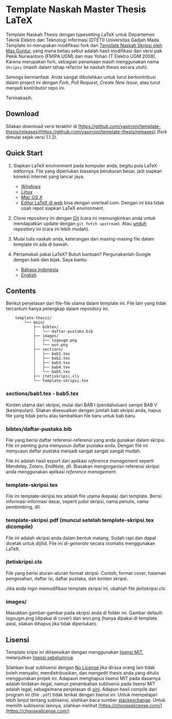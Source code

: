 Template Naskah Master Thesis LaTeX
=============================

Template Naskah Thesis dengan typesetting LaTeX untuk Departemen Teknik Elektro dan Teknologi Informasi (DTETI) Universitas Gadjah Mada. Template ini merupakan modifikasi fork dari [Template Naskah Skripsi oleh Mas Guntur](https://github.com/gtrdp/template-skripsi), yang mana beliau sebut adalah hasil modifikasi dari versi pak Pekik Nurwantoro (FMIPA UGM) dan mas Yohan (T Elektro UGM 2008). Karena merupakan fork, sebagian penamaan masih menggunakan nama `Skripsi` (masih dalam tahap refactor ke naskah thesis secara utuh).

Semoga bermanfaat. Anda sangat dibolehkan untuk turut berkontribusi dalam project ini dengan *Fork*, *Pull Request*, *Create New Issue*, atau turut menjadi kontributor repo ini.

Terimakasih.

Download
--------
Silakan download versi terakhir di [https://github.com/yasirroni/template-thesis/releases](https://github.com/yasirroni/template-thesis/releases) (fork dimulai sejak versi 1.1.2).

Quick Start
-----------
1. Siapkan LaTeX environment pada komputer anda, begitu pula LaTeX editornya. File yang diperlukan biasanya berukuran besar, jadi siapkan koneksi internet yang lancar jaya.
	- [*Windows*](https://www.google.com/search?q=windows+setup+latex&oq=windows+setup+latex&aqs=chrome..69i57.6207j0j7&sourceid=chrome&es_sm=91&ie=UTF-8)
	- [*Linux*](https://www.google.com/search?q=windows+setup+latex&oq=windows+setup+latex&aqs=chrome..69i57.6207j0j7&sourceid=chrome&es_sm=91&ie=UTF-8#q=linux+setup+latex)
	- [*Mac OS X*](https://www.google.com/search?q=windows+setup+latex&oq=windows+setup+latex&aqs=chrome..69i57.6207j0j7&sourceid=chrome&es_sm=91&ie=UTF-8#q=mac+setup+latex)
	- [Editor LaTeX di web](https://www.overleaf.com/) bisa dengan overleaf.com. Dengan ini kita tidak usah repot siapkan LaTeX environment.

2. *Clone* repository ini dengan [Git](https://www.google.com/search?q=windows+setup+latex&oq=windows+setup+latex&aqs=chrome..69i57.6207j0j7&sourceid=chrome&es_sm=91&ie=UTF-8#q=setup+git) (cara ini memungkinkan anda untuk mendapatkan update dengan `git fetch upstream`). Atau [unduh](https://github.com/yasirroni/template-thesis/releases) repository ini (cara ini lebih mudah).
3. Mulai tulis naskah anda, keterangan dari masing-masing file dalam template ini ada di bawah.
4. Pertamakali pakai LaTeX? Butuh bantuan? Pergunakanlah Google dengan baik dan bijak. Saya bantu:
	- [Bahasa Indonesia](https://www.google.com/search?q=tutorial+menggunakan+latex&oq=tutorial+menggunakan+latex&aqs=chrome..69i57j0.3219j0j7&sourceid=chrome&es_sm=91&ie=UTF-8)
	- [English](https://www.google.com/search?q=latex+tutorial&oq=latex+tutorial&aqs=chrome..69i57j69i65l3j69i60l2.1884j0j7&sourceid=chrome&es_sm=91&ie=UTF-8)

Contents
--------
Berikut penjelasan dari file-file utama dalam template ini. File lain yang tidak tercantum hanya pelengkap dalam repository ini.

		template-thesis/
			└── main/
				├── bibtex/
				│	└── daftar-pustaka.bib
				├── images/
				│	├── logougm.png
				│	└── wsn.png
				├── sections/
				│	├── bab1.tex
				│	├── bab2.tex
				│	├── bab3.tex
				│	├── bab4.tex
				│	└── bab5.tex
				├── jtetiskripsi.cls
				└── template-skripsi.tex

### sections/bab1.tex - bab5.tex
Konten utama dari skripsi, mulai dari BAB I (pendahuluan) sampe BAB V (kesimpulan). Silakan disesuaikan dengan jumlah bab skripsi anda, hapus file yang tidak perlu atau tambahkan file baru untuk bab baru.

### bibtex/daftar-pustaka.bib
File yang berisi daftar referensi-referensi yang anda gunakan dalam skripsi. File ini penting guna menyusun daftar pustaka anda. Dengan file ini menyusun daftar pustaka menjadi sangat sangat sangat mudah.

File ini adalah hasil export dari aplikasi *reference management* seperti Mendeley, Zotero, EndNote, dll. Biasakan mengorganisir referensi skripsi anda menggunakan aplikasi *reference management*.

### template-skripsi.tex
File ini template-skripsi.tex adalah file utama (kepala) dari template. Berisi informasi-informasi dasar, seperti judul skripsi, nama penulis, nama pembimbing, dll.

### template-skripsi.pdf (muncul setelah template-skripsi.tex dicompile)
File ini adalah skripsi anda dalam bentuk matang. Sudah rapi dan dapat dicetak untuk dijilid. File ini di-*generate* secara otomatis menggunakan LaTeX.

### jtetiskripsi.cls
File yang berisi aturan-aturan format skripsi. Contoh, format cover, halaman pengesahan, daftar isi, daftar pustaka, dan konten skripsi.

Jika anda ingin memodifikasi template skripsi ini, ubahlah file *jtetiskripsi.cls*.

### images/
Masukkan gambar-gambar pada skripsi anda di folder ini. Gambar default: logougm.png (dipakai di cover) dan wsn.png (hanya dipakai di template awal, silakan dihapus jika tidak diperlukan).

Lisensi
-------
Template sripsi ini dilisensikan dengan menggunakan [lisensi MIT](https://github.com/yasirroni/template-thesis/blob/master/LICENSE), melanjutkan [lisensi sebelumnya](https://github.com/gtrdp/template-skripsi/master/LICENSE).

Silahkan buat sublisensi dengan [No License](https://choosealicense.com/no-permission/) jika dirasa orang lain tidak boleh menyalin, mendistribusikan, dan mengedit thesis anda yang ditulis menggunakan projek ini. Adapaun menghapus lisensi MIT pada dasarnya adalah tindakan ilegal, namun penambahan sublisensi pada lisensi MIT adalah legal, sebagaimana penjelasan di [sini](https://softwareengineering.stackexchange.com/a/386584). Adapun hasil compile dari program ini (file `.pdf`) tidak terikat dengan lisensi ini. Untuk mempelajari lebih lanjut tentang sublisensi, silahkan baca sumber [stackexchange](https://softwareengineering.stackexchange.com/questions/279171/can-the-author-of-an-mit-licensed-project-convert-it-to-a-commercial-licensed-on). Untuk memilih sublisensi lainnya, silahkan melihat [https://choosealicense.com/](https://choosealicense.com/)